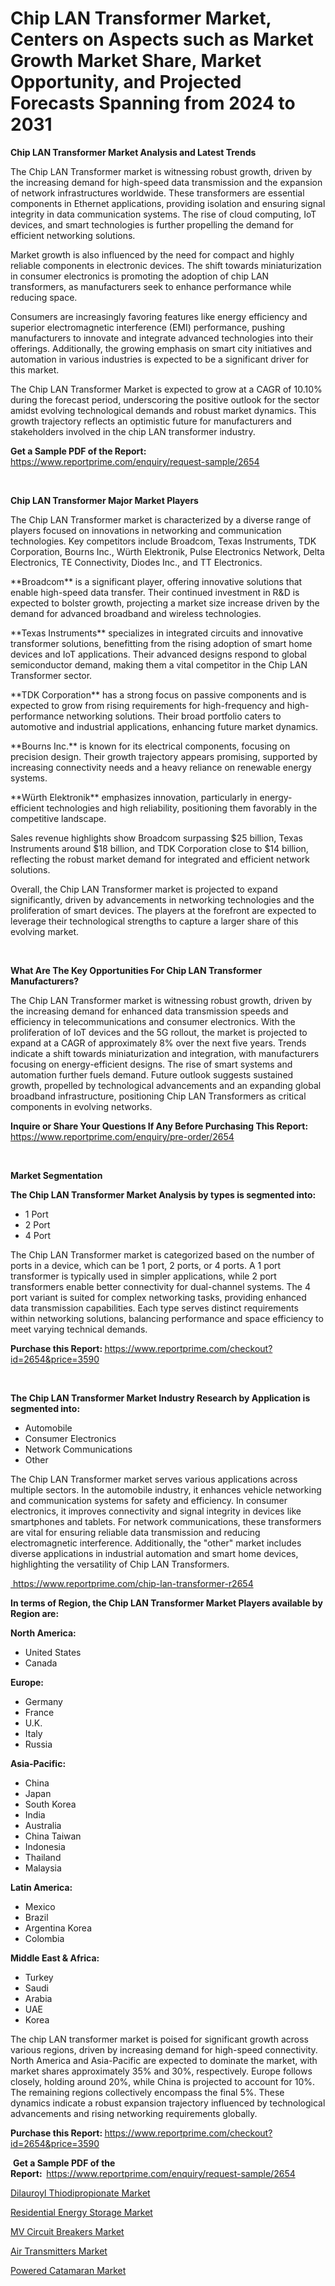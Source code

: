 <p><h1>Chip LAN Transformer Market, Centers on Aspects such as Market Growth Market Share, Market Opportunity, and Projected Forecasts Spanning from 2024 to 2031</h1></p><p><strong>Chip LAN Transformer Market Analysis and Latest Trends</strong></p>
<p><p>The Chip LAN Transformer market is witnessing robust growth, driven by the increasing demand for high-speed data transmission and the expansion of network infrastructures worldwide. These transformers are essential components in Ethernet applications, providing isolation and ensuring signal integrity in data communication systems. The rise of cloud computing, IoT devices, and smart technologies is further propelling the demand for efficient networking solutions.</p><p>Market growth is also influenced by the need for compact and highly reliable components in electronic devices. The shift towards miniaturization in consumer electronics is promoting the adoption of chip LAN transformers, as manufacturers seek to enhance performance while reducing space. </p><p>Consumers are increasingly favoring features like energy efficiency and superior electromagnetic interference (EMI) performance, pushing manufacturers to innovate and integrate advanced technologies into their offerings. Additionally, the growing emphasis on smart city initiatives and automation in various industries is expected to be a significant driver for this market.</p><p>The Chip LAN Transformer Market is expected to grow at a CAGR of 10.10% during the forecast period, underscoring the positive outlook for the sector amidst evolving technological demands and robust market dynamics. This growth trajectory reflects an optimistic future for manufacturers and stakeholders involved in the chip LAN transformer industry.</p></p>
<p><strong>Get a Sample PDF of the Report:&nbsp;</strong> <a href="https://www.reportprime.com/enquiry/request-sample/2654">https://www.reportprime.com/enquiry/request-sample/2654</a></p>
<p>&nbsp;</p>
<p><strong>Chip LAN Transformer Major Market Players</strong></p>
<p><p>The Chip LAN Transformer market is characterized by a diverse range of players focused on innovations in networking and communication technologies. Key competitors include Broadcom, Texas Instruments, TDK Corporation, Bourns Inc., Würth Elektronik, Pulse Electronics Network, Delta Electronics, TE Connectivity, Diodes Inc., and TT Electronics.</p><p>**Broadcom** is a significant player, offering innovative solutions that enable high-speed data transfer. Their continued investment in R&D is expected to bolster growth, projecting a market size increase driven by the demand for advanced broadband and wireless technologies.</p><p>**Texas Instruments** specializes in integrated circuits and innovative transformer solutions, benefitting from the rising adoption of smart home devices and IoT applications. Their advanced designs respond to global semiconductor demand, making them a vital competitor in the Chip LAN Transformer sector.</p><p>**TDK Corporation** has a strong focus on passive components and is expected to grow from rising requirements for high-frequency and high-performance networking solutions. Their broad portfolio caters to automotive and industrial applications, enhancing future market dynamics.</p><p>**Bourns Inc.** is known for its electrical components, focusing on precision design. Their growth trajectory appears promising, supported by increasing connectivity needs and a heavy reliance on renewable energy systems.</p><p>**Würth Elektronik** emphasizes innovation, particularly in energy-efficient technologies and high reliability, positioning them favorably in the competitive landscape.</p><p>Sales revenue highlights show Broadcom surpassing $25 billion, Texas Instruments around $18 billion, and TDK Corporation close to $14 billion, reflecting the robust market demand for integrated and efficient network solutions.</p><p>Overall, the Chip LAN Transformer market is projected to expand significantly, driven by advancements in networking technologies and the proliferation of smart devices. The players at the forefront are expected to leverage their technological strengths to capture a larger share of this evolving market.</p></p>
<p>&nbsp;</p>
<p><strong>What Are The Key Opportunities For Chip LAN Transformer Manufacturers?</strong></p>
<p><p>The Chip LAN Transformer market is witnessing robust growth, driven by the increasing demand for enhanced data transmission speeds and efficiency in telecommunications and consumer electronics. With the proliferation of IoT devices and the 5G rollout, the market is projected to expand at a CAGR of approximately 8% over the next five years. Trends indicate a shift towards miniaturization and integration, with manufacturers focusing on energy-efficient designs. The rise of smart systems and automation further fuels demand. Future outlook suggests sustained growth, propelled by technological advancements and an expanding global broadband infrastructure, positioning Chip LAN Transformers as critical components in evolving networks.</p></p>
<p><strong>Inquire or Share Your Questions If Any Before Purchasing This Report:</strong> <a href="https://www.reportprime.com/enquiry/pre-order/2654">https://www.reportprime.com/enquiry/pre-order/2654</a></p>
<p>&nbsp;</p>
<p><strong>Market Segmentation</strong></p>
<p><strong>The Chip LAN Transformer Market Analysis by types is segmented into:</strong></p>
<p><ul><li>1 Port</li><li>2 Port</li><li>4 Port</li></ul></p>
<p><p>The Chip LAN Transformer market is categorized based on the number of ports in a device, which can be 1 port, 2 ports, or 4 ports. A 1 port transformer is typically used in simpler applications, while 2 port transformers enable better connectivity for dual-channel systems. The 4 port variant is suited for complex networking tasks, providing enhanced data transmission capabilities. Each type serves distinct requirements within networking solutions, balancing performance and space efficiency to meet varying technical demands.</p></p>
<p><strong>Purchase this Report:&nbsp;</strong><a href="https://www.reportprime.com/checkout?id=2654&price=3590">https://www.reportprime.com/checkout?id=2654&price=3590</a></p>
<p>&nbsp;</p>
<p><strong>The Chip LAN Transformer Market Industry Research by Application is segmented into:</strong></p>
<p><ul><li>Automobile</li><li>Consumer Electronics</li><li>Network Communications</li><li>Other</li></ul></p>
<p><p>The Chip LAN Transformer market serves various applications across multiple sectors. In the automobile industry, it enhances vehicle networking and communication systems for safety and efficiency. In consumer electronics, it improves connectivity and signal integrity in devices like smartphones and tablets. For network communications, these transformers are vital for ensuring reliable data transmission and reducing electromagnetic interference. Additionally, the "other" market includes diverse applications in industrial automation and smart home devices, highlighting the versatility of Chip LAN Transformers.</p></p>
<p><a href="https://www.reportprime.com/chip-lan-transformer-r2654">&nbsp;https://www.reportprime.com/chip-lan-transformer-r2654</a></p>
<p><strong>In terms of Region, the Chip LAN Transformer Market Players available by Region are:</strong></p>
<p>
    <p> <strong> North America: </strong>
        <ul>
            <li>United States</li>
            <li>Canada</li>
        </ul>
        </p> 
    <p> <strong> Europe: </strong>
        <ul>
            <li>Germany</li>
            <li>France</li>
            <li>U.K.</li>
            <li>Italy</li>
            <li>Russia</li>
        </ul>
        </p> 
    <p> <strong> Asia-Pacific: </strong>
        <ul>
            <li>China</li>
            <li>Japan</li>
            <li>South Korea</li>
            <li>India</li>
            <li>Australia</li>
            <li>China Taiwan</li>
            <li>Indonesia</li>
            <li>Thailand</li>
            <li>Malaysia</li>
        </ul>
        </p> 
    <p> <strong> Latin America: </strong>
        <ul>
            <li>Mexico</li>
            <li>Brazil</li>
            <li>Argentina Korea</li>
            <li>Colombia</li>
        </ul>
        </p> 
    <p> <strong> Middle East & Africa: </strong>
        <ul>
            <li>Turkey</li>
            <li>Saudi</li>
            <li>Arabia</li>
            <li>UAE</li>
            <li>Korea</li>
        </ul>
    </p>
    </p>
<p><p>The chip LAN transformer market is poised for significant growth across various regions, driven by increasing demand for high-speed connectivity. North America and Asia-Pacific are expected to dominate the market, with market shares approximately 35% and 30%, respectively. Europe follows closely, holding around 20%, while China is projected to account for 10%. The remaining regions collectively encompass the final 5%. These dynamics indicate a robust expansion trajectory influenced by technological advancements and rising networking requirements globally.</p></p>
<p><strong>Purchase this Report: </strong><a href="https://www.reportprime.com/checkout?id=2654&price=3590">https://www.reportprime.com/checkout?id=2654&price=3590</a></p>
<p>&nbsp;<strong>Get a Sample PDF of the Report:&nbsp;&nbsp;</strong><a href="https://www.reportprime.com/enquiry/request-sample/2654">https://www.reportprime.com/enquiry/request-sample/2654</a></p>
<p><strong></strong></p>
<p><p><a href="https://issuu.com/reportprime-2/docs/dilauroyl-thiodipropionate-market-s_e6c2333b42cd1b">Dilauroyl Thiodipropionate Market</a></p><p><a href="https://www.linkedin.com/pulse/residential-energy-storage-market-size-share-growth-analysis-piscf?trackingId=x%2F%2BNUEPZT%2FiI3%2B0AzTIeDg%3D%3D">Residential Energy Storage Market</a></p><p><a href="https://github.com/MonroeBullock54/Market-Research-Report-List-1/blob/main/mv-circuit-breakers-market.md">MV Circuit Breakers Market</a></p><p><a href="https://issuu.com/reportprime-2/docs/air-transmitters-market-size-2030.p_3f4c993bc37d98">Air Transmitters Market</a></p><p><a href="https://www.linkedin.com/pulse/global-powered-catamaran-industry-types-applications-market-players-j4vgf?trackingId=nemucXpPQM2g96Z5bGO78g%3D%3D">Powered Catamaran Market</a></p></p>
